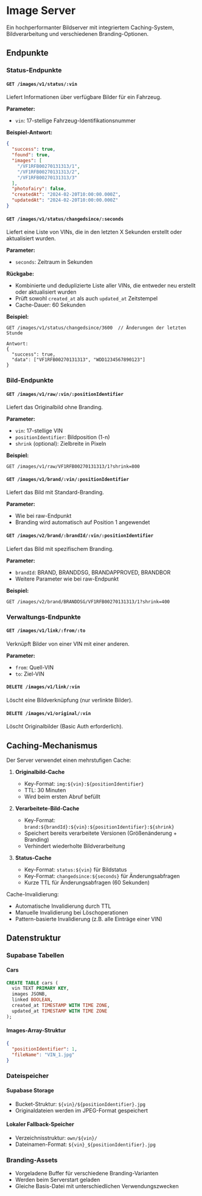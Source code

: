 # Image Server

Ein hochperformanter Bildserver mit integriertem Caching-System, Bildverarbeitung und verschiedenen Branding-Optionen.

## Endpunkte

### Status-Endpunkte

#### `GET /images/v1/status/:vin`

Liefert Informationen über verfügbare Bilder für ein Fahrzeug.

**Parameter:**

- `vin`: 17-stellige Fahrzeug-Identifikationsnummer

**Beispiel-Antwort:**

```json
{
  "success": true,
  "found": true,
  "images": [
    "/VF1RFB00270131313/1",
    "/VF1RFB00270131313/2",
    "/VF1RFB00270131313/3"
  ],
  "photofairy": false,
  "createdAt": "2024-02-20T10:00:00.000Z",
  "updatedAt": "2024-02-20T10:00:00.000Z"
}
```

#### `GET /images/v1/status/changedsince/:seconds`

Liefert eine Liste von VINs, die in den letzten X Sekunden erstellt oder aktualisiert wurden.

**Parameter:**

- `seconds`: Zeitraum in Sekunden

**Rückgabe:**

- Kombinierte und deduplizierte Liste aller VINs, die entweder neu erstellt oder aktualisiert wurden
- Prüft sowohl `created_at` als auch `updated_at` Zeitstempel
- Cache-Dauer: 60 Sekunden

**Beispiel:**

```
GET /images/v1/status/changedsince/3600  // Änderungen der letzten Stunde

Antwort:
{
  "success": true,
  "data": ["VF1RFB00270131313", "WDD1234567890123"]
}
```

### Bild-Endpunkte

#### `GET /images/v1/raw/:vin/:positionIdentifier`

Liefert das Originalbild ohne Branding.

**Parameter:**

- `vin`: 17-stellige VIN
- `positionIdentifier`: Bildposition (1-n)
- `shrink` (optional): Zielbreite in Pixeln

**Beispiel:**

```
GET /images/v1/raw/VF1RFB00270131313/1?shrink=800
```

#### `GET /images/v1/brand/:vin/:positionIdentifier`

Liefert das Bild mit Standard-Branding.

**Parameter:**

- Wie bei raw-Endpunkt
- Branding wird automatisch auf Position 1 angewendet

#### `GET /images/v2/brand/:brandId/:vin/:positionIdentifier`

Liefert das Bild mit spezifischem Branding.

**Parameter:**

- `brandId`: BRAND, BRANDDSG, BRANDAPPROVED, BRANDBOR
- Weitere Parameter wie bei raw-Endpunkt

**Beispiel:**

```
GET /images/v2/brand/BRANDDSG/VF1RFB00270131313/1?shrink=400
```

### Verwaltungs-Endpunkte

#### `GET /images/v1/link/:from/:to`

Verknüpft Bilder von einer VIN mit einer anderen.

**Parameter:**

- `from`: Quell-VIN
- `to`: Ziel-VIN

#### `DELETE /images/v1/link/:vin`

Löscht eine Bildverknüpfung (nur verlinkte Bilder).

#### `DELETE /images/v1/original/:vin`

Löscht Originalbilder (Basic Auth erforderlich).

## Caching-Mechanismus

Der Server verwendet einen mehrstufigen Cache:

1. **Originalbild-Cache**

   - Key-Format: `img:${vin}:${positionIdentifier}`
   - TTL: 30 Minuten
   - Wird beim ersten Abruf befüllt

2. **Verarbeitete-Bild-Cache**

   - Key-Format: `brand:${brandId}:${vin}:${positionIdentifier}:${shrink}`
   - Speichert bereits verarbeitete Versionen (Größenänderung + Branding)
   - Verhindert wiederholte Bildverarbeitung

3. **Status-Cache**
   - Key-Format: `status:${vin}` für Bildstatus
   - Key-Format: `changedsince:${seconds}` für Änderungsabfragen
   - Kurze TTL für Änderungsabfragen (60 Sekunden)

Cache-Invalidierung:

- Automatische Invalidierung durch TTL
- Manuelle Invalidierung bei Löschoperationen
- Pattern-basierte Invalidierung (z.B. alle Einträge einer VIN)

## Datenstruktur

### Supabase Tabellen

#### Cars

```sql
CREATE TABLE cars (
  vin TEXT PRIMARY KEY,
  images JSONB,
  linked BOOLEAN,
  created_at TIMESTAMP WITH TIME ZONE,
  updated_at TIMESTAMP WITH TIME ZONE
);
```

#### Images-Array-Struktur

```json
{
  "positionIdentifier": 1,
  "fileName": "VIN_1.jpg"
}
```

### Dateispeicher

#### Supabase Storage

- Bucket-Struktur: `${vin}/${positionIdentifier}.jpg`
- Originaldateien werden im JPEG-Format gespeichert

#### Lokaler Fallback-Speicher

- Verzeichnisstruktur: `own/${vin}/`
- Dateinamen-Format: `${vin}_${positionIdentifier}.jpg`

### Branding-Assets

- Vorgeladene Buffer für verschiedene Branding-Varianten
- Werden beim Serverstart geladen
- Gleiche Basis-Datei mit unterschiedlichen Verwendungszwecken
